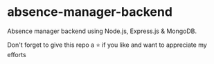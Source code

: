 # absence-manager-backend
Absence manager backend using Node.js, Express.js &amp; MongoDB.


Don't forget to give this repo a ⭐ if you like and want to appreciate my efforts
